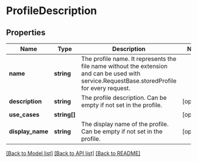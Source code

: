 # ProfileDescription

## Properties
Name | Type | Description | Notes
------------ | ------------- | ------------- | -------------
**name** | **string** | The profile name. It represents the file name without the extension and can be used with service.RequestBase.storedProfile for every request. | 
**description** | **string** | The profile description. Can be empty if not set in the profile. | [optional] 
**use_cases** | **string[]** |  | [optional] 
**display_name** | **string** | The display name of the profile. Can be empty if not set in the profile. | [optional] 

[[Back to Model list]](../../README.md#documentation-for-models) [[Back to API list]](../../README.md#documentation-for-api-endpoints) [[Back to README]](../../README.md)

